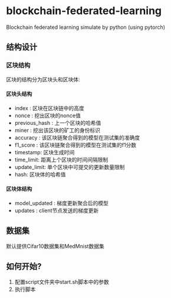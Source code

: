 # blockchain-federated-learning
Blockchain federated learning simulate by python (using pytorch)

## 结构设计

### 区块结构

区块的结构分为区块头和区块体:

#### 区块头结构

+ index : 区块在区块链中的高度
+ nonce : 挖出区块的nonce值
+ previous_hash : 上一个区块的哈希值
+ miner : 挖出该区块的矿工的身份标识
+ accuracy : 该区块链聚合得到的模型在测试集的准确度
+ f1_score : 该区块链聚合得到的模型在测试集的f1分数
+ timestamp: 区块生成时间
+ time_limit: 距离上个区块的时间间隔限制
+ update_limit: 单个区块中可提交的更新数量限制
+ hash: 区块体的哈希值

#### 区块体结构

+ model_updated : 梯度更新聚合后的模型
+ updates : client节点发送的梯度更新

## 数据集

默认提供Cifar10数据集和MedMnist数据集

## 如何开始?

1. 配置script文件夹中start.sh脚本中的参数
2. 执行脚本

